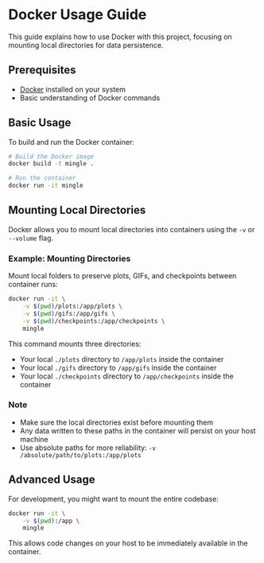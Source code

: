 # Docker Usage Guide

This guide explains how to use Docker with this project, focusing on mounting local directories for data persistence.

## Prerequisites

- [Docker](https://www.docker.com/get-started) installed on your system
- Basic understanding of Docker commands

## Basic Usage

To build and run the Docker container:

```bash
# Build the Docker image
docker build -t mingle .

# Run the container
docker run -it mingle
```

## Mounting Local Directories

Docker allows you to mount local directories into containers using the `-v` or `--volume` flag.

### Example: Mounting Directories

Mount local folders to preserve plots, GIFs, and checkpoints between container runs:

```bash
docker run -it \
    -v $(pwd)/plots:/app/plots \
    -v $(pwd)/gifs:/app/gifs \
    -v $(pwd)/checkpoints:/app/checkpoints \
    mingle
```

This command mounts three directories:
- Your local `./plots` directory to `/app/plots` inside the container
- Your local `./gifs` directory to `/app/gifs` inside the container
- Your local `./checkpoints` directory to `/app/checkpoints` inside the container

### Note

- Make sure the local directories exist before mounting them
- Any data written to these paths in the container will persist on your host machine
- Use absolute paths for more reliability: `-v /absolute/path/to/plots:/app/plots`

## Advanced Usage

For development, you might want to mount the entire codebase:

```bash
docker run -it \
    -v $(pwd):/app \
    mingle
```

This allows code changes on your host to be immediately available in the container.
